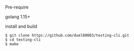Pre-require

golang 1.15+

install and build 

```
$ git clone https://github.com/duel80003/testing-cli.git
$ cd testing-cli
$ make
```
